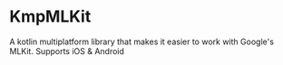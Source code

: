 # KmpMLKit
A kotlin multiplatform library that makes it easier to work with Google's MLKit. Supports iOS &amp; Android 
